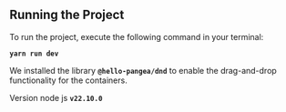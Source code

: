 ## Running the Project

To run the project, execute the following command in your terminal:

**`yarn run dev`**

We installed the library **`@hello-pangea/dnd`** to enable the drag-and-drop functionality for the containers.

Version node js **`v22.10.0`**

